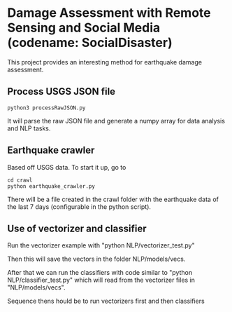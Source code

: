 # Damage Assessment with Remote Sensing and Social Media (codename: SocialDisaster)
This project provides an interesting method for earthquake damage assessment.

## Process USGS JSON file

```
python3 processRawJSON.py
```
It will parse the raw JSON file and generate a numpy array for data analysis and NLP tasks.


## Earthquake crawler

Based off USGS data. To start it up, go to 
```
cd crawl
python earthquake_crawler.py
```
There will be a file created in the crawl folder with the earthquake data of the last 7 days (configurable in the python script). 


## Use of vectorizer and classifier

Run the vectorizer example with "python NLP/vectorizer_test.py"

Then this will save the vectors in the folder NLP/models/vecs.

After that we can run the classifiers with code similar to "python NLP/classifier_test.py" which will read from the vectorizer files in "NLP/models/vecs".

Sequence thens hould be to run vectorizers first and then classifiers

